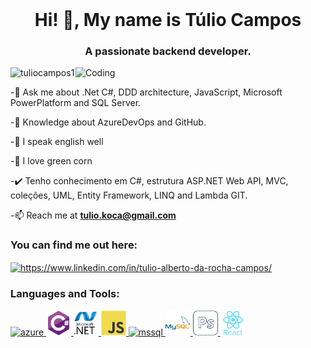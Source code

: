 <div align="center">
  <img height="150" src=""  />
</div>

<h1 align="center">Hi! 👋, My name is Túlio Campos</h1>
<h3 align="center">A passionate backend developer.</h3>

<img align="right" alt="Coding" width="400" src="https://media.giphy.com/media/v1.Y2lkPTc5MGI3NjExZHR2dDIwNWh3endmdml6dndsaDVzYjcwd2NkcXZyMmxmanhxbGR6ZiZlcD12MV9pbnRlcm5hbF9naWZfYnlfaWQmY3Q9cw/s5Dz1RLK6r3kJ7vCOV/giphy.gif">


<p align="left"> <img src="https://komarev.com/ghpvc/?username=tuliocampos1&label=Profile%20views&color=0e75b6&style=flat" alt="tuliocampos1" /> </p>

-💬 Ask me about .Net C#, DDD architecture, JavaScript, Microsoft PowerPlatform and SQL Server.

-🌱 Knowledge about AzureDevOps and GitHub.

-💬 I speak english well 

-🌽 I love green corn

-✔️ Tenho conhecimento em C#, estrutura ASP.NET Web API, MVC, coleções, UML, Entity Framework, LINQ and Lambda GIT.

-📫 Reach me at **tulio.koca@gmail.com**

<h3 align="left">You can find me out here:</h3>
<p align="left">
<a href="https://www.linkedin.com/in/tulio-alberto-da-rocha-campos/" target="blank"><img align="center" src="https://raw.githubusercontent.com/rahuldkjain/github-profile-readme-generator/master/src/images/icons/Social/linked-in-alt.svg" alt="https://www.linkedin.com/in/tulio-alberto-da-rocha-campos/" height="30" width="40" /></a>

</p>

<h3 align="left">Languages and Tools:</h3>
<p align="left"> <a href="https://azure.microsoft.com/en-in/" target="_blank" rel="noreferrer"> <img src="https://www.vectorlogo.zone/logos/microsoft_azure/microsoft_azure-icon.svg" alt="azure" width="40" height="40"/> </a> <a href="https://www.w3schools.com/cs/" target="_blank" rel="noreferrer"> <img src="https://raw.githubusercontent.com/devicons/devicon/master/icons/csharp/csharp-original.svg" alt="csharp" width="40" height="40"/> </a> <a href="https://dotnet.microsoft.com/" target="_blank" rel="noreferrer"> <img src="https://raw.githubusercontent.com/devicons/devicon/master/icons/dot-net/dot-net-original-wordmark.svg" alt="dotnet" width="40" height="40"/> </a> <a href="https://developer.mozilla.org/en-US/docs/Web/JavaScript" target="_blank" rel="noreferrer"> <img src="https://raw.githubusercontent.com/devicons/devicon/master/icons/javascript/javascript-original.svg" alt="javascript" width="40" height="40"/> </a> <a href="https://www.microsoft.com/en-us/sql-server" target="_blank" rel="noreferrer"> <img src="https://www.svgrepo.com/show/303229/microsoft-sql-server-logo.svg" alt="mssql" width="40" height="40"/> </a> <a href="https://www.mysql.com/" target="_blank" rel="noreferrer"> <img src="https://raw.githubusercontent.com/devicons/devicon/master/icons/mysql/mysql-original-wordmark.svg" alt="mysql" width="40" height="40"/> </a> <a href="https://www.photoshop.com/en" target="_blank" rel="noreferrer"> <img src="https://raw.githubusercontent.com/devicons/devicon/master/icons/photoshop/photoshop-line.svg" alt="photoshop" width="40" height="40"/> </a> <a href="https://reactjs.org/" target="_blank" rel="noreferrer"> <img src="https://raw.githubusercontent.com/devicons/devicon/master/icons/react/react-original-wordmark.svg" alt="react" width="40" height="40"/> </a> </p>
